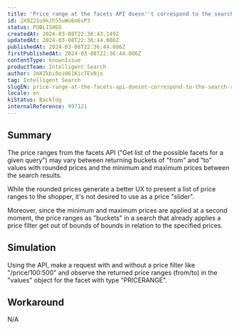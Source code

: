 ```yaml
---
title: 'Price range at the facets API doesn''t correspond to the search results'
id: 2X9Z21u9kJh55uWu6o6sP3
status: PUBLISHED
createdAt: 2024-03-08T22:36:43.149Z
updatedAt: 2024-03-08T22:36:44.086Z
publishedAt: 2024-03-08T22:36:44.086Z
firstPublishedAt: 2024-03-08T22:36:44.086Z
contentType: knownIssue
productTeam: Intelligent Search
author: 2mXZkbi0oi061KicTExNjo
tag: Intelligent Search
slugEN: price-range-at-the-facets-api-doesnt-correspond-to-the-search-results
locale: en
kiStatus: Backlog
internalReference: 997121
---
```


## Summary


The price ranges from the facets API ("Get list of the possible facets for a given query") may vary between returning buckets of "from" and "to" values with rounded prices and the minimum and maximum prices between the search results.

While the rounded prices generate a better UX to present a list of price ranges to the shopper, it's not desired to use as a price "slider".

Moreover, since the minimum and maximum prices are applied at a second moment, the price ranges as "buckets" in a search that already applies a price filter get out of bounds of bounds in relation to the specified prices.


##

## Simulation


Using the  API, make a request with and without a price filter like "/price/100:500" and observe the returned price ranges (from/to) in the "values" object for the facet with type "PRICERANGE".


##

## Workaround


N/A

